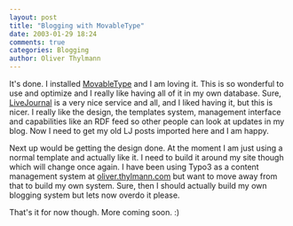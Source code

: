 ```yaml
---
layout: post
title: "Blogging with MovableType"
date: 2003-01-29 18:24
comments: true
categories: Blogging
author: Oliver Thylmann
---
```



It's done. I installed [MovableType](http://www.movabletype.org/) and I am loving it. This is so wonderful to use and optimize and I really like having all of it in my own database. Sure, [LiveJournal](http://www.livejournal.com/) is a very nice service and all, and I liked having it, but this is nicer. I really like the design, the templates system, management interface and capabilities like an RDF feed so other people can look at updates in my blog. Now I need to get my old LJ posts imported here and I am happy.

Next up would be getting the design done. At the moment I am just using a normal template and actually like it. I need to build it around my site though which will change once again. I have been using Typo3 as a content management system at [oliver.thylmann.com](http://oliver.thylmann.com/) but want to move away from that to build my own system. Sure, then I should actually build my own blogging system but lets now overdo it please.

That's it for now though. More coming soon. :)


